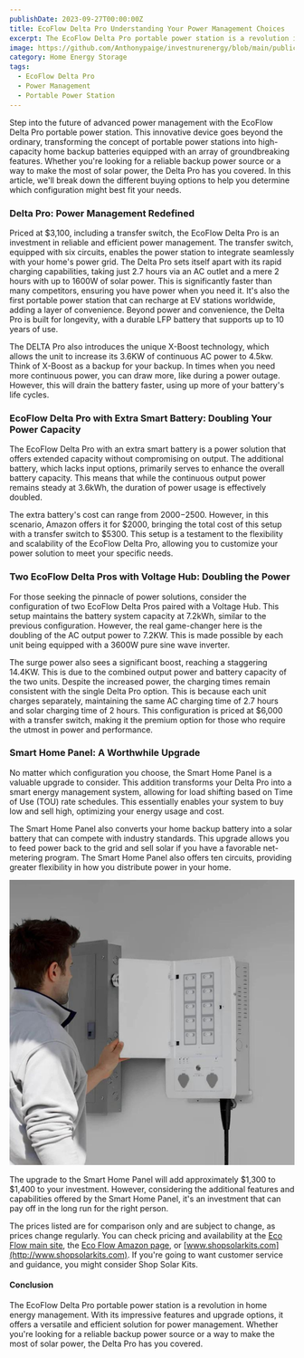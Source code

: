 ```yaml
---
publishDate: 2023-09-27T00:00:00Z
title: EcoFlow Delta Pro Understanding Your Power Management Choices
excerpt: The EcoFlow Delta Pro portable power station is a revolution in home energy management. With its impressive features and upgrade options, it offers a versatile and efficient solution for power management.
image: https://github.com/Anthonypaige/investnurenergy/blob/main/public/images/cover-art/HES-4-cover-art.png?raw=true
category: Home Energy Storage
tags:
  - EcoFlow Delta Pro
  - Power Management
  - Portable Power Station
---
```


Step into the future of advanced power management with the EcoFlow Delta Pro portable power station. This innovative device goes beyond the ordinary, transforming the concept of portable power stations into high-capacity home backup batteries equipped with an array of groundbreaking features. Whether you're looking for a reliable backup power source or a way to make the most of solar power, the Delta Pro has you covered. In this article, we'll break down the different buying options to help you determine which configuration might best fit your needs.

### **Delta Pro: Power Management Redefined**

Priced at $3,100, including a transfer switch, the EcoFlow Delta Pro is an investment in reliable and efficient power management. The transfer switch, equipped with six circuits, enables the power station to integrate seamlessly with your home's power grid. The Delta Pro sets itself apart with its rapid charging capabilities, taking just 2.7 hours via an AC outlet and a mere 2 hours with up to 1600W of solar power. This is significantly faster than many competitors, ensuring you have power when you need it. It's also the first portable power station that can recharge at EV stations worldwide, adding a layer of convenience. Beyond power and convenience, the Delta Pro is built for longevity, with a durable LFP battery that supports up to 10 years of use.

The DELTA Pro also introduces the unique X-Boost technology, which allows the unit to increase its 3.6KW of continuous AC power to 4.5kw. Think of X-Boost as a backup for your backup. In times when you need more continuous power, you can draw more, like during a power outage. However, this will drain the battery faster, using up more of your battery's life cycles.

### **EcoFlow Delta Pro with Extra Smart Battery: Doubling Your Power Capacity**

The EcoFlow Delta Pro with an extra smart battery is a power solution that offers extended capacity without compromising on output. The additional battery, which lacks input options, primarily serves to enhance the overall battery capacity. This means that while the continuous output power remains steady at 3.6kWh, the duration of power usage is effectively doubled.

The extra battery's cost can range from $2000-$2500. However, in this scenario, Amazon offers it for $2000, bringing the total cost of this setup with a transfer switch to $5300. This setup is a testament to the flexibility and scalability of the EcoFlow Delta Pro, allowing you to customize your power solution to meet your specific needs.

### **Two EcoFlow Delta Pros with Voltage Hub: Doubling the Power**

For those seeking the pinnacle of power solutions, consider the configuration of two EcoFlow Delta Pros paired with a Voltage Hub. This setup maintains the battery system capacity at 7.2kWh, similar to the previous configuration. However, the real game-changer here is the doubling of the AC output power to 7.2KW. This is made possible by each unit being equipped with a 3600W pure sine wave inverter.

The surge power also sees a significant boost, reaching a staggering 14.4KW. This is due to the combined output power and battery capacity of the two units. Despite the increased power, the charging times remain consistent with the single Delta Pro option. This is because each unit charges separately, maintaining the same AC charging time of 2.7 hours and solar charging time of 2 hours.
This configuration is priced at $6,000 with a transfer switch, making it the premium option for those who require the utmost in power and performance.

### **Smart Home Panel: A Worthwhile Upgrade**

No matter which configuration you choose, the Smart Home Panel is a valuable upgrade to consider. This addition transforms your Delta Pro into a smart energy management system, allowing for load shifting based on Time of Use (TOU) rate schedules. This essentially enables your system to buy low and sell high, optimizing your energy usage and cost.

The Smart Home Panel also converts your home backup battery into a solar battery that can compete with industry standards. This upgrade allows you to feed power back to the grid and sell solar if you have a favorable net-metering program. The Smart Home Panel also offers ten circuits, providing greater flexibility in how you distribute power in your home.

![Super wide](https://github.com/Anthonypaige/investnurenergy/blob/main/public/images/In-article-images/HES-4-in%20article-.png?raw=true)

The upgrade to the Smart Home Panel will add approximately $1,300 to $1,400 to your investment. However, considering the additional features and capabilities offered by the Smart Home Panel, it's an investment that can pay off in the long run for the right person.

The prices listed are for comparison only and are subject to change, as prices change regularly. You can check pricing and availability at the [Eco Flow main site](http://www.us.ecoflow.com), the [Eco Flow Amazon page](https://amzn.to/3Eqv4m2), or [www.shopsolarkits.com](http://www.shopsolarkits.com). If you're going to want customer service and guidance, you might consider Shop Solar Kits.

#### **Conclusion**

The EcoFlow Delta Pro portable power station is a revolution in home energy management. With its impressive features and upgrade options, it offers a versatile and efficient solution for power management. Whether you're looking for a reliable backup power source or a way to make the most of solar power, the Delta Pro has you covered.

